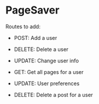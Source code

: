 # PageSaver

Routes to add:

- POST: Add a user
- DELETE: Delete a user
- UPDATE: Change user info

- GET: Get all pages for a user
- UPDATE: User preferences
- DELETE: Delete a post for a user